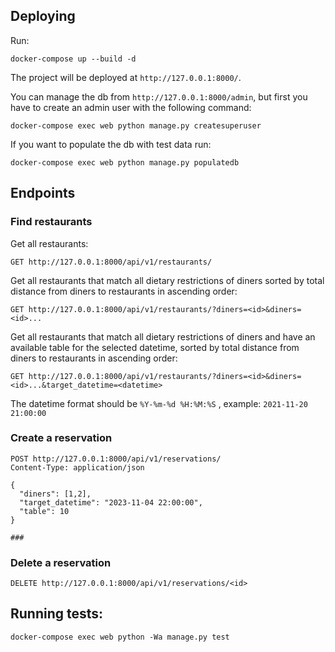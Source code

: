 ## Deploying

Run:

    docker-compose up --build -d

The project will be deployed at `http://127.0.0.1:8000/`.

You can manage the db from `http://127.0.0.1:8000/admin`, but first you have to create an admin user with the following 
command:

    docker-compose exec web python manage.py createsuperuser

If you want to populate the db with test data run:

    docker-compose exec web python manage.py populatedb
    
## Endpoints

### Find restaurants

Get all restaurants:

    GET http://127.0.0.1:8000/api/v1/restaurants/

Get all restaurants that match all dietary restrictions of diners sorted by total distance from diners to restaurants 
in ascending order:

    GET http://127.0.0.1:8000/api/v1/restaurants/?diners=<id>&diners=<id>...
    
Get all restaurants that match all dietary restrictions of diners and have an available table for the selected datetime,
sorted by total distance from diners to restaurants in ascending order:

    GET http://127.0.0.1:8000/api/v1/restaurants/?diners=<id>&diners=<id>...&target_datetime=<datetime>
    
The datetime format should be `%Y-%m-%d %H:%M:%S` , example: `2021-11-20 21:00:00`
    
### Create a reservation

    POST http://127.0.0.1:8000/api/v1/reservations/
    Content-Type: application/json
    
    {
      "diners": [1,2],
      "target_datetime": "2023-11-04 22:00:00",
      "table": 10
    }

    ###
    
### Delete a reservation

    DELETE http://127.0.0.1:8000/api/v1/reservations/<id>
    
## Running tests:
    
    docker-compose exec web python -Wa manage.py test